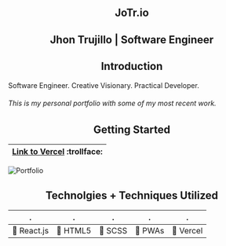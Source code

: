 <h2 align="center">JoTr.io</h2>
<h2 align="center">Jhon Trujillo | Software Engineer</h2>

<h2 align="center">Introduction</h2>

Software Engineer. Creative Visionary. Practical Developer.

###### This is my personal portfolio with some of my most recent work.


<h2 align="center">Getting Started</h2>

| [Link to Vercel](jotr-io-amriikk.vercel.app) :trollface: | 
| ------------ |

![Portfolio](https://i.imgur.com/EBQQpwq.png)

<h2 align="center">Technolgies + Techniques Utilized</h2>

| . | . | . | . | . |
| ------------ | ------------ | ------------ | ------------ | ------------ |
| :small_blue_diamond: React.js | :small_blue_diamond: HTML5 | :small_blue_diamond: SCSS | :small_blue_diamond: PWAs |:small_blue_diamond: Vercel |



